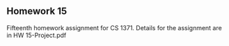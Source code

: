 ## Homework 15

Fifteenth homework assignment for CS 1371. Details for the assignment are in HW 15-Project.pdf

